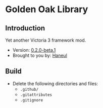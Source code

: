 # Golden Oak Library

## Introduction

Yet another Victoria 3 framework mod.

<!-- Make sure to edit `metadata.json` also -->
- Version: [0.2.0-beta.1](CHANGELOG.md)
- Brought to you by: [Haneul](https://github.com/HaneulCheong)

## Build

- Delete the following directories and files:
  - `.github/`
  - `.gitattributes`
  - `.gitignore`
